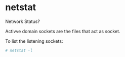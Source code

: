 # netstat
Network Status?

Activve domain sockets are the files that act as socket.

To list the listening sockets:
```bash
# netstat -l
```


